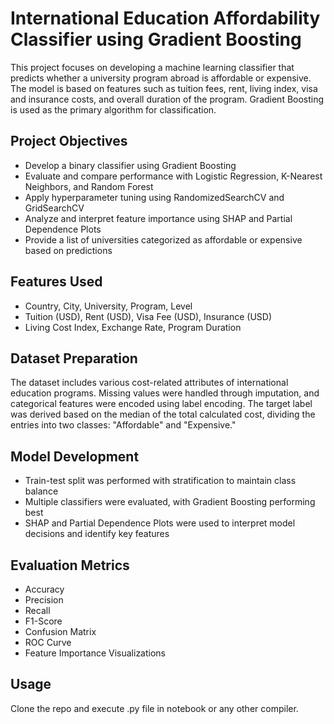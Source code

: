 

# International Education Affordability Classifier using Gradient Boosting

This project focuses on developing a machine learning classifier that predicts whether a university program abroad is affordable or expensive. The model is based on features such as tuition fees, rent, living index, visa and insurance costs, and overall duration of the program. Gradient Boosting is used as the primary algorithm for classification.

## Project Objectives

- Develop a binary classifier using Gradient Boosting
- Evaluate and compare performance with Logistic Regression, K-Nearest Neighbors, and Random Forest
- Apply hyperparameter tuning using RandomizedSearchCV and GridSearchCV
- Analyze and interpret feature importance using SHAP and Partial Dependence Plots
- Provide a list of universities categorized as affordable or expensive based on predictions

## Features Used

- Country, City, University, Program, Level  
- Tuition (USD), Rent (USD), Visa Fee (USD), Insurance (USD)  
- Living Cost Index, Exchange Rate, Program Duration

## Dataset Preparation

The dataset includes various cost-related attributes of international education programs. Missing values were handled through imputation, and categorical features were encoded using label encoding. The target label was derived based on the median of the total calculated cost, dividing the entries into two classes: "Affordable" and "Expensive."

## Model Development

- Train-test split was performed with stratification to maintain class balance  
- Multiple classifiers were evaluated, with Gradient Boosting performing best  
- SHAP and Partial Dependence Plots were used to interpret model decisions and identify key features

## Evaluation Metrics

- Accuracy  
- Precision  
- Recall  
- F1-Score  
- Confusion Matrix  
- ROC Curve  
- Feature Importance Visualizations

## Usage

Clone the repo and execute .py file in notebook or any other compiler.
